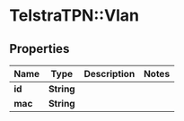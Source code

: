 # TelstraTPN::Vlan

## Properties
Name | Type | Description | Notes
------------ | ------------- | ------------- | -------------
**id** | **String** |  | 
**mac** | **String** |  | 


